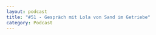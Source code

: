 ```yaml
---
layout: podcast
title: "#51 - Gespräch mit Lola von Sand im Getriebe"
category: Podcast
---
```


<p><script class="podigee-podcast-player" src="https://cdn.podigee.com/podcast-player/javascripts/podigee-podcast-player.js" data-configuration="https://interviews-4-future.podigee.io/51-i4f/embed?context=external"></script></p>
